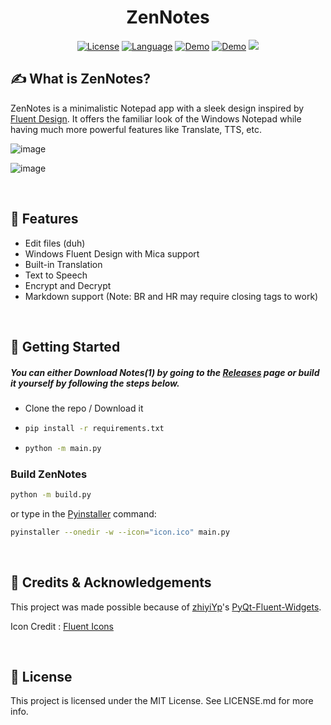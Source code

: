 <h1 align="center" >ZenNotes</h1>


<div align="center">
  
  <a href="https://opensource.org/licenses/MIT">![License](https://img.shields.io/badge/License-MIT-yellow)</a>
  <a href="https://opensource.org/">![Language](https://img.shields.io/badge/Open-Source-blue)</a>
  <a href="https://github.com/rohankishore/ZenNotes/releases">![Demo](https://img.shields.io/badge/Download-Now-indigo)</a>
  <a href="https://www.fiverr.com/rohancodespy/">![Demo](https://img.shields.io/badge/Fiverr-Hire-green)</a>
    <a style="text-decoration:none">
    <img src="https://img.shields.io/github/downloads/rohankishore/ZenNotes/total.svg"/>
  </a>
</div>

## ✍️ What is ZenNotes?
ZenNotes is a minimalistic Notepad app with a sleek design inspired by [Fluent Design](https://fluent2.microsoft.design/). It offers the familiar look of the Windows Notepad while having much more powerful features like Translate, TTS, etc.

![image](https://github.com/rohankishore/ZenNotes/assets/109947257/542f9d8a-8e02-4bfd-a469-f91e9873f60a)

![image](https://github.com/rohankishore/ZenNotes/assets/109947257/49edd3d1-08b9-472b-ae31-0982683687bb)

<br>

## 📃 Features

- Edit files (duh)
- Windows Fluent Design with Mica support
- Built-in Translation
- Text to Speech
- Encrypt and Decrypt
- Markdown support (Note: BR and HR may require closing tags to work)

<br>

## 👒 Getting Started

##### You can either Download Notes(1) by going to the [Releases](https://github.com/rohankishore/ZenNotes/releases) page or build it yourself by following the steps below.

- Clone the repo / Download it
- ```bash
  pip install -r requirements.txt
  ```

- ```bash
  python -m main.py
  ```

### Build ZenNotes

```bash
python -m build.py
```

or type in the [Pyinstaller](https://pypi.org/project/pyinstaller/) command:

```bash
pyinstaller --onedir -w --icon="icon.ico" main.py
```


<br>

## 💖 Credits & Acknowledgements

This project was made possible because of [zhiyiYp](https://github.com/zhiyiYp)'s [PyQt-Fluent-Widgets](https://github.com/zhiyiYo/PyQt-Fluent-Widgets).

Icon Credit : [Fluent Icons](https://fluenticons.co/)

<br>


## 🪪 License

This project is licensed under the MIT License. See LICENSE.md for more info.

